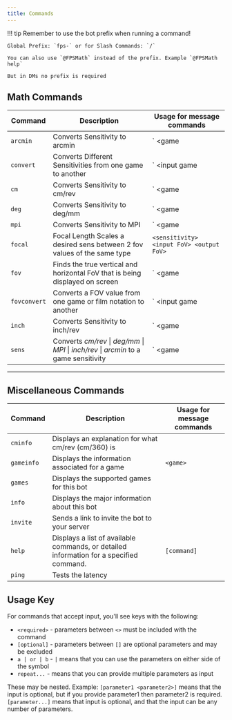```yaml
---
title: Commands
---
```


!!! tip
    Remember to use the bot prefix when running a command!

    Global Prefix: `fps-` or for Slash Commands: `/`

    You can also use `@FPSMath` instead of the prefix. Example `@FPSMath help`

    But in DMs no prefix is required

## Math Commands

| **Command**  | **Description**                                                                        | **Usage for message commands**                                                |
| ------------ | -------------------------------------------------------------------------------------- | ----------------------------------------------------------------------------- |
| `arcmin`     | Converts Sensitivity to arcmin                                                         | `<sensitivity> <game | yaw> <CPI>`                                            |
| `convert`    | Converts Different Sensitivities from one game to another                              | `<sensitivity> <input game | yaw> <output game | yaw>`                        |
| `cm`         | Converts Sensitivity to cm/rev                                                         | `<sensitivity> <game | yaw> <CPI>`                                            |
| `deg`        | Converts Sensitivity to deg/mm                                                         | `<sensitivity> <game | yaw> <CPI>`                                            |
| `mpi`        | Converts Sensitivity to MPI                                                            | `<sensitivity> <game | yaw> <CPI>`                                            |
| `focal`      | Focal Length Scales a desired sens between 2 fov values of the same type               | `<sensitivity> <input FoV> <output FoV>`                                      |
| `fov`        | Finds the true vertical and horizontal FoV that is being displayed on screen           | `<FoV> <game | FILM> <aspect ratio>`                                          |
| `fovconvert` | Converts a FOV value from one game or film notation to another                         | `<FoV> <input game | FILM> <output game | FILM> <aspect ratio>`               |
| `inch`       | Converts Sensitivity to inch/rev                                                       | `<sensitivity> <game | yaw> <CPI>`                                            |
| `sens`       | Converts _cm/rev_ \| _deg/mm_ \| _MPI_ \| _inch/rev_ \| _arcmin_ to a game sensitivity | `<sensitivity> <game | yaw> <CPI> [--cm | --deg | --inch | --mpi | --arcmin]` |

---

## Miscellaneous Commands

| **Command** | **Description**                                                                         | **Usage for message commands** |
| ----------- | --------------------------------------------------------------------------------------- | ------------------------------ |
| `cminfo`    | Displays an explanation for what cm/rev \(cm/360\) is                                   |                                |
| `gameinfo`  | Displays the information associated for a game                                          | `<game>`                       |
| `games`     | Displays the supported games for this bot                                               |                                |
| `info`      | Displays the major information about this bot                                           |                                |
| `invite`    | Sends a link to invite the bot to your server                                           |                                |
| `help`      | Displays a list of available commands, or detailed information for a specified command. | `[command]`                    |
| `ping`      | Tests the latency                                                                       |                                |

## Usage Key

For commands that accept input, you'll see keys with the following:

- `<required>` - parameters between `<>` must be included with the command
- `[optional]` - parameters between `[]` are optional parameters and may be excluded
- `a | or | b` - `|` means that you can use the parameters on either side of the symbol
- `repeat...` - means that you can provide multiple parameters as input

These may be nested. Example: `[parameter1 <parameter2>]` means that the input is optional,
but if you provide parameter1 then parameter2 is required. `[parameter...]` means that input is optional,
and that the input can be any number of parameters.
